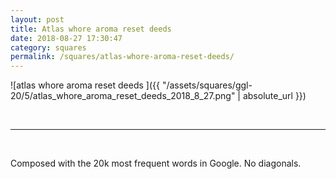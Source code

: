 ```yaml
---
layout: post
title: Atlas whore aroma reset deeds 
date: 2018-08-27 17:30:47
category: squares
permalink: /squares/atlas-whore-aroma-reset-deeds/ 
---
```


![atlas whore aroma reset deeds ]({{ "/assets/squares/ggl-20/5/atlas_whore_aroma_reset_deeds_2018_8_27.png" | absolute_url }})

&nbsp;

---

&nbsp;

Composed with the 20k most frequent words in Google. No diagonals.



